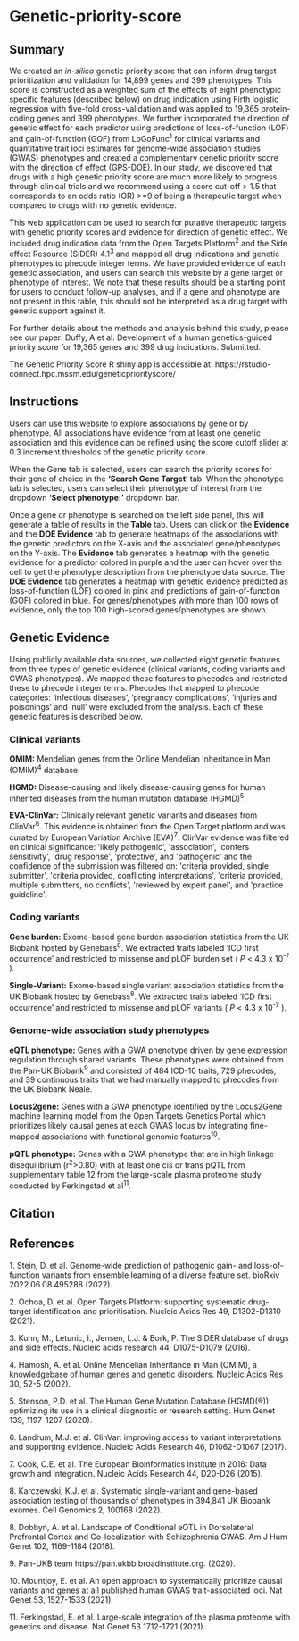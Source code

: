 # Genetic-priority-score

<h2>Summary</h2>
<p>We created an <i>in-silico</i> genetic priority score that can inform drug target prioritization and validation for 14,899 genes and 399 phenotypes. This score is constructed as a weighted sum of the effects of eight phenotypic specific features (described below) on drug indication using Firth logistic regression with five-fold cross-validation and was applied to 19,365 protein-coding genes and 399 phenotypes. We further incorporated the direction of genetic effect for each predictor using predictions of loss-of-function (LOF) and gain-of-function (GOF) from LoGoFunc<sup>1</sup> for clinical variants and quantitative trait loci estimates for genome-wide association studies (GWAS) phenotypes and created a complementary genetic priority score with the direction of effect (GPS-DOE). In our study, we discovered that drugs with a high genetic priority score are much more likely to progress through clinical trials and we recommend using a score cut-off > 1.5 that corresponds to an odds ratio (OR) >=9 of being a therapeutic target when compared to drugs with no genetic evidence.</p>

<p>This web application can be used to search for putative therapeutic targets with genetic priority scores and evidence for direction of genetic effect. We included drug indication data from the Open Targets Platform<sup>2</sup> and the Side effect Resource (SIDER) 4.1<sup>3</sup> and mapped all drug indications and genetic phenotypes to phecode integer terms. We have provided evidence of each genetic association, and users can search this website by a gene target or phenotype of interest. We note that these results should be a starting point for users to conduct follow-up analyses, and if a gene and phenotype are not present in this table, this should not be interpreted as a drug target with genetic support against it.</p>

<p>For further details about the methods and analysis behind this study, please see our paper: Duffy, A et al. Development of a human genetics-guided priority score for 19,365 genes and 399 drug indications. Submitted. </p>
   
<p>The Genetic Priority Score R shiny app is accessible at: https://rstudio-connect.hpc.mssm.edu/geneticpriorityscore/ </p>


 <h2>Instructions</h2>
 
<p>Users can use this website to explore associations by gene or by phenotype. All associations have evidence from at least one genetic association and this evidence can be refined using the score cutoff slider at 0.3 increment thresholds of the genetic priority score.</p>
<p>When the Gene tab is selected, users can search the priority scores for their gene of choice in the <b>‘Search Gene Target‘</b> tab. When the phenotype tab is selected, users can select their phenotype of interest from the dropdown <b>‘Select phenotype:’</b> dropdown bar. 

<p>Once a gene or phenotype is searched on the left side panel, this will generate a table of results in the <b>Table</b> tab. Users can click on the <b>Evidence</b>  and the <b>DOE Evidence</b> tab to generate heatmaps of the associations with the genetic predictors on the X-axis and the associated gene/phenotypes on the Y-axis. The <b>Evidence</b> tab generates a heatmap with the genetic evidence for a predictor colored in purple and the user can hover over the cell to get the phenotype description from the phenotype data source. The <b>DOE Evidence</b> tab generates a heatmap with genetic evidence predicted as loss-of-function (LOF) colored in pink and predictions of gain-of-function (GOF) colored in blue. For genes/phenotypes with more than 100 rows of evidence, only the top 100 high-scored genes/phenotypes are shown.</p>

<h2>Genetic Evidence</h2>
    
<p>Using publicly available data sources, we collected eight genetic features from three types of genetic evidence (clinical variants, coding variants and GWAS phenotypes). We mapped these features to phecodes and restricted these to phecode integer terms. Phecodes that mapped to phecode categories: ‘infectious diseases’, ‘pregnancy complications’, ‘injuries and poisonings’ and ‘null’ were excluded from the analysis. Each of these genetic features is described below.</p>

<h3>Clinical variants </h3>
              
              
<p><b>OMIM:</b> Mendelian genes from the Online Mendelian Inheritance in Man (OMIM)<sup>4</sup> database.</p>
    
<p><b>HGMD:</b> Disease-causing and likely disease-causing genes for human inherited diseases from the human mutation database (HGMD)<sup>5</sup>.</p>

<p><b>EVA-ClinVar:</b> Clinically relevant genetic variants and diseases from ClinVar<sup>6</sup>. This evidence is obtained from the Open Target platform and was curated by European Variation Archive (EVA)<sup>7</sup>. ClinVar evidence was filtered on clinical significance: 'likely pathogenic', 'association', 'confers sensitivity', 'drug response', 'protective', and 'pathogenic' and the confidence of the submission was filtered on: 'criteria provided, single submitter', 'criteria provided, conflicting interpretations', 'criteria provided, multiple submitters, no conflicts', 'reviewed by expert panel', and 'practice guideline'.</p>

<h3>Coding variants</h3>
              
<p><b>Gene burden:</b> Exome-based gene burden association statistics from the UK Biobank hosted by Genebass<sup>8</sup>. We extracted traits labeled ‘ICD first occurrence’ and restricted to missense and pLOF burden set ( <i>P</i> < 4.3 x 10<sup>-7</sup> ). </p>

<p><b>Single-Variant:</b> Exome-based single variant association statistics from the UK Biobank hosted by Genebass<sup>8</sup>. We extracted traits labeled ‘ICD first occurrence’ and restricted to missense and pLOF variants ( <i>P</i> < 4.3 x 10<sup>-7</sup> ). </p>
 

<h3>Genome-wide association study phenotypes</h3>

<p><b>eQTL phenotype:</b> Genes with a GWA phenotype driven by gene expression regulation through shared variants. These phenotypes were obtained from the Pan-UK Biobank<sup>9</sup> and consisted of 484 ICD-10 traits, 729 phecodes, and 39 continuous traits that we had manually mapped to phecodes from the UK Biobank Neale.</p>

<p><b>Locus2gene:</b> Genes with a GWA phenotype identified by the Locus2Gene machine learning model from the Open Targets Genetics Portal which prioritizes likely causal genes at each GWAS locus by integrating fine-mapped associations with functional genomic features<sup>10</sup>.</p>

<p><b>pQTL phenotype:</b> Genes with a GWA phenotype that are in high linkage disequilibrium (r<sup>2</sup>>0.80) with at least one cis or trans pQTL from supplementary table 12 from the large-scale plasma proteome study conducted by Ferkingstad et al<sup>11</sup>.</p>
 

<h2>Citation</h2>

<p></p>


<h2>References</h2>

<p>1. Stein, D. et al. Genome-wide prediction of pathogenic gain- and loss-of-function variants from ensemble learning of a diverse feature set. bioRxiv 2022.06.08.495288 (2022).</p>
<p>2.	Ochoa, D. et al. Open Targets Platform: supporting systematic drug-target identification and prioritisation. Nucleic Acids Res 49, D1302-D1310 (2021).</p>
<p>3.	Kuhn, M., Letunic, I., Jensen, L.J. & Bork, P. The SIDER database of drugs and side effects. Nucleic acids research 44, D1075-D1079 (2016).</p>
<p>4.	Hamosh, A. et al. Online Mendelian Inheritance in Man (OMIM), a knowledgebase of human genes and genetic disorders. Nucleic Acids Res 30, 52-5 (2002).</p>
<p>5.	Stenson, P.D. et al. The Human Gene Mutation Database (HGMD(®)): optimizing its use in a clinical diagnostic or research setting. Hum Genet 139, 1197-1207 (2020).</p>
<p>6.	Landrum, M.J. et al. ClinVar: improving access to variant interpretations and supporting evidence. Nucleic Acids Research 46, D1062-D1067 (2017).</p>
<p>7.	Cook, C.E. et al. The European Bioinformatics Institute in 2016: Data growth and integration. Nucleic Acids Research 44, D20-D26 (2015).</p>
<p>8.	Karczewski, K.J. et al. Systematic single-variant and gene-based association testing of thousands of phenotypes in 394,841 UK Biobank exomes. Cell Genomics 2, 100168 (2022).</p>
<p>8. Dobbyn, A. et al. Landscape of Conditional eQTL in Dorsolateral Prefrontal Cortex and Co-localization with Schizophrenia GWAS. Am J Hum Genet 102, 1169-1184 (2018).</p>
<p>9. Pan-UKB team https://pan.ukbb.broadinstitute.org. (2020).</p>
<p>10. Mountjoy, E. et al. An open approach to systematically prioritize causal variants and genes at all published human GWAS trait-associated loci. Nat Genet 53, 1527-1533 (2021).</p>
<p>11. Ferkingstad, E. et al. Large-scale integration of the plasma proteome with genetics and disease. Nat Genet 53 1712-1721 (2021).</p>	
 
